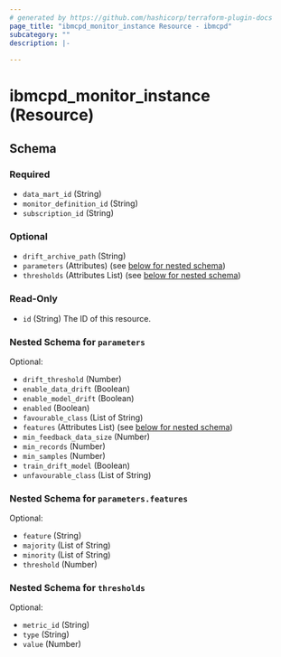 ```yaml
---
# generated by https://github.com/hashicorp/terraform-plugin-docs
page_title: "ibmcpd_monitor_instance Resource - ibmcpd"
subcategory: ""
description: |-
  
---
```


# ibmcpd_monitor_instance (Resource)





<!-- schema generated by tfplugindocs -->
## Schema

### Required

- `data_mart_id` (String)
- `monitor_definition_id` (String)
- `subscription_id` (String)

### Optional

- `drift_archive_path` (String)
- `parameters` (Attributes) (see [below for nested schema](#nestedatt--parameters))
- `thresholds` (Attributes List) (see [below for nested schema](#nestedatt--thresholds))

### Read-Only

- `id` (String) The ID of this resource.

<a id="nestedatt--parameters"></a>
### Nested Schema for `parameters`

Optional:

- `drift_threshold` (Number)
- `enable_data_drift` (Boolean)
- `enable_model_drift` (Boolean)
- `enabled` (Boolean)
- `favourable_class` (List of String)
- `features` (Attributes List) (see [below for nested schema](#nestedatt--parameters--features))
- `min_feedback_data_size` (Number)
- `min_records` (Number)
- `min_samples` (Number)
- `train_drift_model` (Boolean)
- `unfavourable_class` (List of String)

<a id="nestedatt--parameters--features"></a>
### Nested Schema for `parameters.features`

Optional:

- `feature` (String)
- `majority` (List of String)
- `minority` (List of String)
- `threshold` (Number)



<a id="nestedatt--thresholds"></a>
### Nested Schema for `thresholds`

Optional:

- `metric_id` (String)
- `type` (String)
- `value` (Number)


